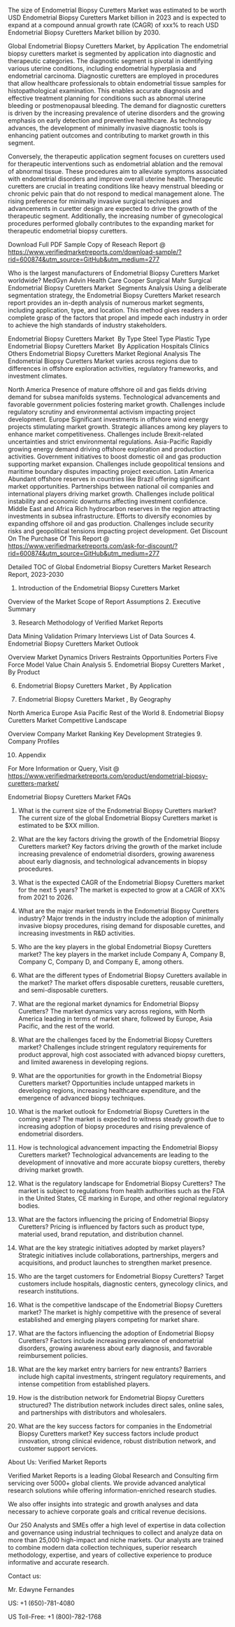 The size of Endometrial Biopsy Curetters Market was estimated to be worth USD Endometrial Biopsy Curetters Market billion in 2023 and is expected to expand at a compound annual growth rate (CAGR) of xxx% to reach USD Endometrial Biopsy Curetters Market billion by 2030.

Global Endometrial Biopsy Curetters Market, by Application
The endometrial biopsy curetters market is segmented by application into diagnostic and therapeutic categories. The diagnostic segment is pivotal in identifying various uterine conditions, including endometrial hyperplasia and endometrial carcinoma. Diagnostic curetters are employed in procedures that allow healthcare professionals to obtain endometrial tissue samples for histopathological examination. This enables accurate diagnosis and effective treatment planning for conditions such as abnormal uterine bleeding or postmenopausal bleeding. The demand for diagnostic curetters is driven by the increasing prevalence of uterine disorders and the growing emphasis on early detection and preventive healthcare. As technology advances, the development of minimally invasive diagnostic tools is enhancing patient outcomes and contributing to market growth in this segment.

Conversely, the therapeutic application segment focuses on curetters used for therapeutic interventions such as endometrial ablation and the removal of abnormal tissue. These procedures aim to alleviate symptoms associated with endometrial disorders and improve overall uterine health. Therapeutic curetters are crucial in treating conditions like heavy menstrual bleeding or chronic pelvic pain that do not respond to medical management alone. The rising preference for minimally invasive surgical techniques and advancements in curetter design are expected to drive the growth of the therapeutic segment. Additionally, the increasing number of gynecological procedures performed globally contributes to the expanding market for therapeutic endometrial biopsy curetters.

Download Full PDF Sample Copy of Reseach Report @ https://www.verifiedmarketreports.com/download-sample/?rid=600874&utm_source=GitHub&utm_medium=277

Who is the largest manufacturers of Endometrial Biopsy Curetters Market worldwide?
MedGyn
Advin Health Care
Cooper Surgical
Mahr Surgical
Endometrial Biopsy Curetters Market  Segments Analysis
Using a deliberate segmentation strategy, the Endometrial Biopsy Curetters Market research report provides an in-depth analysis of numerous market segments, including application, type, and location. This method gives readers a complete grasp of the factors that propel and impede each industry in order to achieve the high standards of industry stakeholders.

Endometrial Biopsy Curetters Market  By Type
Steel Type
Plastic Type
Endometrial Biopsy Curetters Market  By Application
Hospitals
Clinics
Others
Endometrial Biopsy Curetters Market Regional Analysis
The Endometrial Biopsy Curetters Market varies across regions due to differences in offshore exploration activities, regulatory frameworks, and investment climates.

North America
Presence of mature offshore oil and gas fields driving demand for subsea manifolds systems.
Technological advancements and favorable government policies fostering market growth.
Challenges include regulatory scrutiny and environmental activism impacting project development.
Europe
Significant investments in offshore wind energy projects stimulating market growth.
Strategic alliances among key players to enhance market competitiveness.
Challenges include Brexit-related uncertainties and strict environmental regulations.
Asia-Pacific
Rapidly growing energy demand driving offshore exploration and production activities.
Government initiatives to boost domestic oil and gas production supporting market expansion.
Challenges include geopolitical tensions and maritime boundary disputes impacting project execution.
Latin America
Abundant offshore reserves in countries like Brazil offering significant market opportunities.
Partnerships between national oil companies and international players driving market growth.
Challenges include political instability and economic downturns affecting investment confidence.
Middle East and Africa
Rich hydrocarbon reserves in the region attracting investments in subsea infrastructure.
Efforts to diversify economies by expanding offshore oil and gas production.
Challenges include security risks and geopolitical tensions impacting project development.
Get Discount On The Purchase Of This Report @ https://www.verifiedmarketreports.com/ask-for-discount/?rid=600874&utm_source=GitHub&utm_medium=277

Detailed TOC of Global Endometrial Biopsy Curetters Market Research Report, 2023-2030
1. Introduction of the Endometrial Biopsy Curetters Market

Overview of the Market
Scope of Report
Assumptions
2. Executive Summary

3. Research Methodology of Verified Market Reports

Data Mining
Validation
Primary Interviews
List of Data Sources
4. Endometrial Biopsy Curetters Market Outlook

Overview
Market Dynamics
Drivers
Restraints
Opportunities
Porters Five Force Model
Value Chain Analysis
5. Endometrial Biopsy Curetters Market , By Product

6. Endometrial Biopsy Curetters Market , By Application

7. Endometrial Biopsy Curetters Market , By Geography

North America
Europe
Asia Pacific
Rest of the World
8. Endometrial Biopsy Curetters Market Competitive Landscape

Overview
Company Market Ranking
Key Development Strategies
9. Company Profiles

10. Appendix

For More Information or Query, Visit @ https://www.verifiedmarketreports.com/product/endometrial-biopsy-curetters-market/

Endometrial Biopsy Curetters Market FAQs
1. What is the current size of the Endometrial Biopsy Curetters market?
The current size of the global Endometrial Biopsy Curetters market is estimated to be $XX million.

2. What are the key factors driving the growth of the Endometrial Biopsy Curetters market?
Key factors driving the growth of the market include increasing prevalence of endometrial disorders, growing awareness about early diagnosis, and technological advancements in biopsy procedures.

3. What is the expected CAGR of the Endometrial Biopsy Curetters market for the next 5 years?
The market is expected to grow at a CAGR of XX% from 2021 to 2026.

4. What are the major market trends in the Endometrial Biopsy Curetters industry?
Major trends in the industry include the adoption of minimally invasive biopsy procedures, rising demand for disposable curettes, and increasing investments in R&D activities.

5. Who are the key players in the global Endometrial Biopsy Curetters market?
The key players in the market include Company A, Company B, Company C, Company D, and Company E, among others.

6. What are the different types of Endometrial Biopsy Curetters available in the market?
The market offers disposable curetters, reusable curetters, and semi-disposable curetters.

7. What are the regional market dynamics for Endometrial Biopsy Curetters?
The market dynamics vary across regions, with North America leading in terms of market share, followed by Europe, Asia Pacific, and the rest of the world.

8. What are the challenges faced by the Endometrial Biopsy Curetters market?
Challenges include stringent regulatory requirements for product approval, high cost associated with advanced biopsy curetters, and limited awareness in developing regions.

9. What are the opportunities for growth in the Endometrial Biopsy Curetters market?
Opportunities include untapped markets in developing regions, increasing healthcare expenditure, and the emergence of advanced biopsy techniques.

10. What is the market outlook for Endometrial Biopsy Curetters in the coming years?
The market is expected to witness steady growth due to increasing adoption of biopsy procedures and rising prevalence of endometrial disorders.

11. How is technological advancement impacting the Endometrial Biopsy Curetters market?
Technological advancements are leading to the development of innovative and more accurate biopsy curetters, thereby driving market growth.

12. What is the regulatory landscape for Endometrial Biopsy Curetters?
The market is subject to regulations from health authorities such as the FDA in the United States, CE marking in Europe, and other regional regulatory bodies.

13. What are the factors influencing the pricing of Endometrial Biopsy Curetters?
Pricing is influenced by factors such as product type, material used, brand reputation, and distribution channel.

14. What are the key strategic initiatives adopted by market players?
Strategic initiatives include collaborations, partnerships, mergers and acquisitions, and product launches to strengthen market presence.

15. Who are the target customers for Endometrial Biopsy Curetters?
Target customers include hospitals, diagnostic centers, gynecology clinics, and research institutions.

16. What is the competitive landscape of the Endometrial Biopsy Curetters market?
The market is highly competitive with the presence of several established and emerging players competing for market share.

17. What are the factors influencing the adoption of Endometrial Biopsy Curetters?
Factors include increasing prevalence of endometrial disorders, growing awareness about early diagnosis, and favorable reimbursement policies.

18. What are the key market entry barriers for new entrants?
Barriers include high capital investments, stringent regulatory requirements, and intense competition from established players.

19. How is the distribution network for Endometrial Biopsy Curetters structured?
The distribution network includes direct sales, online sales, and partnerships with distributors and wholesalers.

20. What are the key success factors for companies in the Endometrial Biopsy Curetters market?
Key success factors include product innovation, strong clinical evidence, robust distribution network, and customer support services.

About Us: Verified Market Reports

Verified Market Reports is a leading Global Research and Consulting firm servicing over 5000+ global clients. We provide advanced analytical research solutions while offering information-enriched research studies.

We also offer insights into strategic and growth analyses and data necessary to achieve corporate goals and critical revenue decisions.

Our 250 Analysts and SMEs offer a high level of expertise in data collection and governance using industrial techniques to collect and analyze data on more than 25,000 high-impact and niche markets. Our analysts are trained to combine modern data collection techniques, superior research methodology, expertise, and years of collective experience to produce informative and accurate research.

Contact us:

Mr. Edwyne Fernandes

US: +1 (650)-781-4080

US Toll-Free: +1 (800)-782-1768
